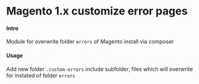# Magento 1.x customize error pages

#### Intro


Module for overwrite folder `errors` of Magento install via composer

#### Usage


Add new folder `.custom-errors` include subfolder, files which will overwrite for instated of folder `errors`
